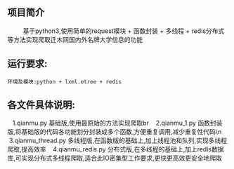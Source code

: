 ## 项目简介
          基于python3,使用简单的request模块 + 函数封装 + 多线程 + redis分布式等方法实现爬取迁木网国内外名牌大学信息的功能
## 运行要求:
    环境及模块:python + lxml.etree + redis
  
## 各文件具体说明:
    1.qianmu.py 基础版,使用最原始的方法实现爬取br
    2.qianmu_1.py 函数封装版,将基础版的代码各功能划分封装成多个函数,方便重复调用,减少重复性代码\n
    3.qianmu_thread.py 多线程版,在函数版的基础上,加上线程池和队列,实现多线程爬取,提高效率
    4.qianmu_redis.py 分布式版,在多线程的基础上,加上redis数据库,可实现分布式多线程爬取,适合此IO密集型工作要求,更快更高效更安全地爬取
  
  
  
